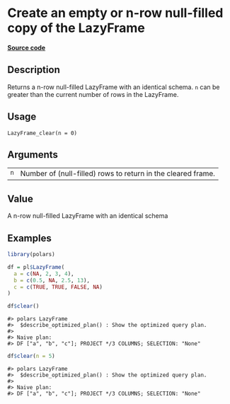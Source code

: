 

# Create an empty or n-row null-filled copy of the LazyFrame

[**Source code**](https://github.com/pola-rs/r-polars/tree/main/R/lazyframe__lazy.R#L2078)

## Description

Returns a n-row null-filled LazyFrame with an identical schema.
<code>n</code> can be greater than the current number of rows in the
LazyFrame.

## Usage

<pre><code class='language-R'>LazyFrame_clear(n = 0)
</code></pre>

## Arguments

<table>
<tr>
<td style="white-space: nowrap; font-family: monospace; vertical-align: top">
<code id="LazyFrame_clear_:_n">n</code>
</td>
<td>
Number of (null-filled) rows to return in the cleared frame.
</td>
</tr>
</table>

## Value

A n-row null-filled LazyFrame with an identical schema

## Examples

``` r
library(polars)

df = pl$LazyFrame(
  a = c(NA, 2, 3, 4),
  b = c(0.5, NA, 2.5, 13),
  c = c(TRUE, TRUE, FALSE, NA)
)

df$clear()
```

    #> polars LazyFrame
    #>  $describe_optimized_plan() : Show the optimized query plan.
    #> 
    #> Naive plan:
    #> DF ["a", "b", "c"]; PROJECT */3 COLUMNS; SELECTION: "None"

``` r
df$clear(n = 5)
```

    #> polars LazyFrame
    #>  $describe_optimized_plan() : Show the optimized query plan.
    #> 
    #> Naive plan:
    #> DF ["a", "b", "c"]; PROJECT */3 COLUMNS; SELECTION: "None"
